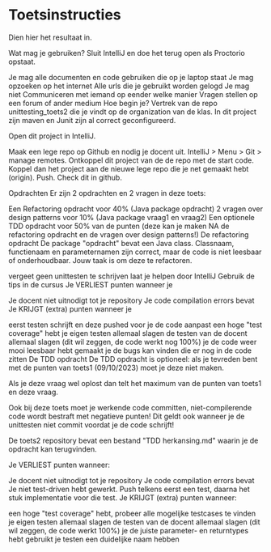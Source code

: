 # Toetsinstructies
Dien hier het resultaat in.

Wat mag je gebruiken?
Sluit IntelliJ en doe het terug open als Proctorio opstaat.

Je mag alle documenten en code gebruiken die op je laptop staat
Je mag opzoeken op het internet
Alle urls die je gebruikt worden gelogd
Je mag niet
Communiceren met iemand op eender welke manier
Vragen stellen op een forum of ander medium
Hoe begin je?
Vertrek van de repo unittesting_toets2 die je vindt op de organization van de klas. 
In dit project zijn maven en Junit zijn al correct geconfigureerd. 

Open dit project in IntelliJ. 

Maak een lege repo op Github en nodig je docent uit. 
IntelliJ > Menu > Git > manage remotes. 
Ontkoppel dit project van de de repo met de start code. 
Koppel dan het project aan de nieuwe lege repo die je net gemaakt hebt (origin). 
Push. Check dit in github. 

Opdrachten
Er zijn 2 opdrachten en 2 vragen in deze toets:

Een Refactoring opdracht voor 40% (Java package opdracht)
2 vragen over design patterns voor 10% (Java package vraag1 en vraag2)
Een optionele TDD opdracht voor 50% van de punten (deze kan je maken NA de refactoring opdracht en de vragen over design patterns!)
De refactoring opdracht
De package "opdracht" bevat een Java class. Classnaam, functienaam en parameternamen zijn correct, maar de code is niet leesbaar of onderhoudbaar. Jouw taak is om deze te refactoren.

vergeet geen unittesten te schrijven
laat je helpen door IntelliJ
Gebruik de tips in de cursus
Je VERLIEST punten wanneer je

Je docent niet uitnodigt tot je repository
Je code compilation errors bevat
Je KRIJGT (extra) punten wanneer je

eerst testen schrijft en deze pushed voor je de code aanpast
een hoge "test coverage" hebt
je eigen testen allemaal slagen
de testen van de docent allemaal slagen (dit wil zeggen, de code werkt nog 100%)
je de code weer mooi leesbaar hebt gemaakt
je de bugs kan vinden die er nog in de code zitten
De TDD opdracht
De TDD opdracht is optioneel: als je tevreden bent met de punten van toets1 (09/10/2023) moet je deze niet maken.

Als je deze vraag wel oplost dan telt het maximum van de punten van toets1 en deze vraag.

Ook bij deze toets moet je werkende code committen, niet-compilerende code wordt bestraft met negatieve punten! Dit geldt ook wanneer je de unittesten niet commit voordat je de code schrijft!

De toets2 repository bevat een bestand "TDD herkansing.md" waarin je de opdracht kan terugvinden.

Je VERLIEST punten wanneer:

Je docent niet uitnodigt tot je repository
Je code compilation errors bevat
Je niet test-driven hebt gewerkt. Push telkens eerst een test, daarna het stuk implementatie voor die test.
Je KRIJGT (extra) punten wanneer:

een hoge "test coverage" hebt, probeer alle mogelijke testcases te vinden
je eigen testen allemaal slagen
de testen van de docent allemaal slagen (dit wil zeggen, de code werkt 100%)
je de juiste parameter- en returntypes hebt gebruikt
je testen een duidelijke naam hebben